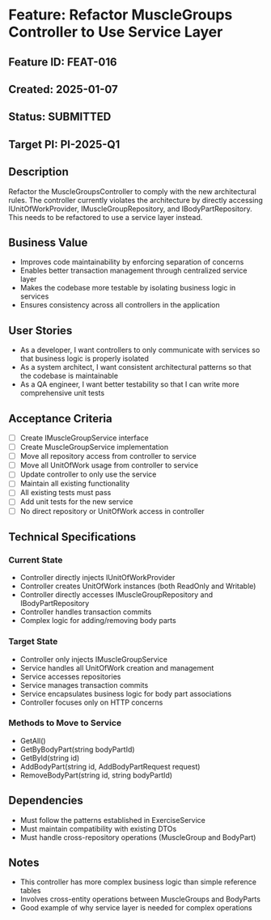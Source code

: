 # Feature: Refactor MuscleGroups Controller to Use Service Layer

## Feature ID: FEAT-016
## Created: 2025-01-07
## Status: SUBMITTED
## Target PI: PI-2025-Q1

## Description
Refactor the MuscleGroupsController to comply with the new architectural rules. The controller currently violates the architecture by directly accessing IUnitOfWorkProvider, IMuscleGroupRepository, and IBodyPartRepository. This needs to be refactored to use a service layer instead.

## Business Value
- Improves code maintainability by enforcing separation of concerns
- Enables better transaction management through centralized service layer
- Makes the codebase more testable by isolating business logic in services
- Ensures consistency across all controllers in the application

## User Stories
- As a developer, I want controllers to only communicate with services so that business logic is properly isolated
- As a system architect, I want consistent architectural patterns so that the codebase is maintainable
- As a QA engineer, I want better testability so that I can write more comprehensive unit tests

## Acceptance Criteria
- [ ] Create IMuscleGroupService interface
- [ ] Create MuscleGroupService implementation
- [ ] Move all repository access from controller to service
- [ ] Move all UnitOfWork usage from controller to service
- [ ] Update controller to only use the service
- [ ] Maintain all existing functionality
- [ ] All existing tests must pass
- [ ] Add unit tests for the new service
- [ ] No direct repository or UnitOfWork access in controller

## Technical Specifications
### Current State
- Controller directly injects IUnitOfWorkProvider<FitnessDbContext>
- Controller creates UnitOfWork instances (both ReadOnly and Writable)
- Controller directly accesses IMuscleGroupRepository and IBodyPartRepository
- Controller handles transaction commits
- Complex logic for adding/removing body parts

### Target State
- Controller only injects IMuscleGroupService
- Service handles all UnitOfWork creation and management
- Service accesses repositories
- Service manages transaction commits
- Service encapsulates business logic for body part associations
- Controller focuses only on HTTP concerns

### Methods to Move to Service
- GetAll()
- GetByBodyPart(string bodyPartId)
- GetById(string id)
- AddBodyPart(string id, AddBodyPartRequest request)
- RemoveBodyPart(string id, string bodyPartId)

## Dependencies
- Must follow the patterns established in ExerciseService
- Must maintain compatibility with existing DTOs
- Must handle cross-repository operations (MuscleGroup and BodyPart)

## Notes
- This controller has more complex business logic than simple reference tables
- Involves cross-entity operations between MuscleGroups and BodyParts
- Good example of why service layer is needed for complex operations